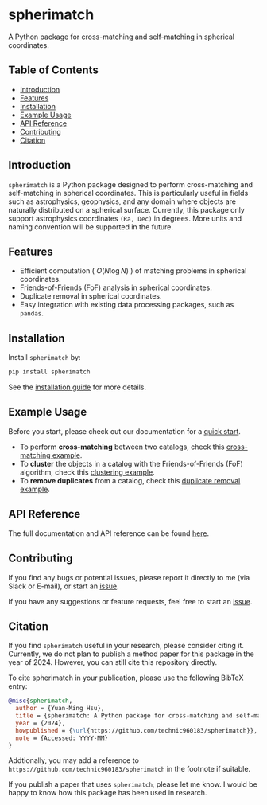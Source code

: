 # spherimatch
A Python package for cross-matching and self-matching in spherical coordinates.

## Table of Contents
- [Introduction](#introduction)
- [Features](#features)
- [Installation](#installation)
- [Example Usage](#example-usage)
- [API Reference](#api-reference)
- [Contributing](#contributing)
- [Citation](#citation)

## Introduction
`spherimatch` is a Python package designed to perform cross-matching and self-matching in spherical coordinates. This is particularly useful in fields such as astrophysics, geophysics, and any domain where objects are naturally distributed on a spherical surface.
Currently, this package only support astrophysics coordinates `(Ra, Dec)` in degrees. More units and naming convention will be supported in the future.

## Features
- Efficient computation ( $O(N\log N)$ ) of matching problems in spherical coordinates.
- Friends-of-Friends (FoF) analysis in spherical coordinates.
- Duplicate removal in spherical coordinates.
- Easy integration with existing data processing packages, such as `pandas`.

## Installation
Install `spherimatch` by:
```bash
pip install spherimatch
```
See the [installation guide](https://technic960183.github.io/spherimatch/install.html) for more details.

## Example Usage
Before you start, please check out our documentation for a
[quick start](https://technic960183.github.io/spherimatch/index.html#quickstart).

- To perform **cross-matching** between two catalogs, check this
  [cross-matching example](https://technic960183.github.io/spherimatch/tutorial/xmatch.html).
- To **cluster** the objects in a catalog with the Friends-of-Friends (FoF) algorithm, check this
  [clustering example](https://technic960183.github.io/spherimatch/tutorial/fof.html).
- To **remove duplicates** from a catalog, check this
  [duplicate removal example](https://technic960183.github.io/spherimatch/tutorial/duplicates_removal.html).

## API Reference
The full documentation and API reference can be found [here](https://technic960183.github.io/spherimatch/index.html).

## Contributing
If you find any bugs or potential issues, please report it directly to me (via Slack or E-mail), or start an [issue](https://github.com/technic960183/spherimatch/issues).

If you have any suggestions or feature requests, feel free to start an [issue](https://github.com/technic960183/spherimatch/issues).

## Citation
If you find `spherimatch` useful in your research, please consider citing it. Currently, we do not plan to publish a method paper for this package in the year of 2024. However, you can still cite this repository directly.

To cite spherimatch in your publication, please use the following BibTeX entry:
```bibtex
@misc{spherimatch,
  author = {Yuan-Ming Hsu},
  title = {spherimatch: A Python package for cross-matching and self-matching in spherical coordinates.},
  year = {2024},
  howpublished = {\url{https://github.com/technic960183/spherimatch}},
  note = {Accessed: YYYY-MM}
}
```
Addtionally, you may add a reference to `https://github.com/technic960183/spherimatch` in the footnote if suitable.

If you publish a paper that uses `spherimatch`, please let me know. I would be happy to know how this package has been used in research.
